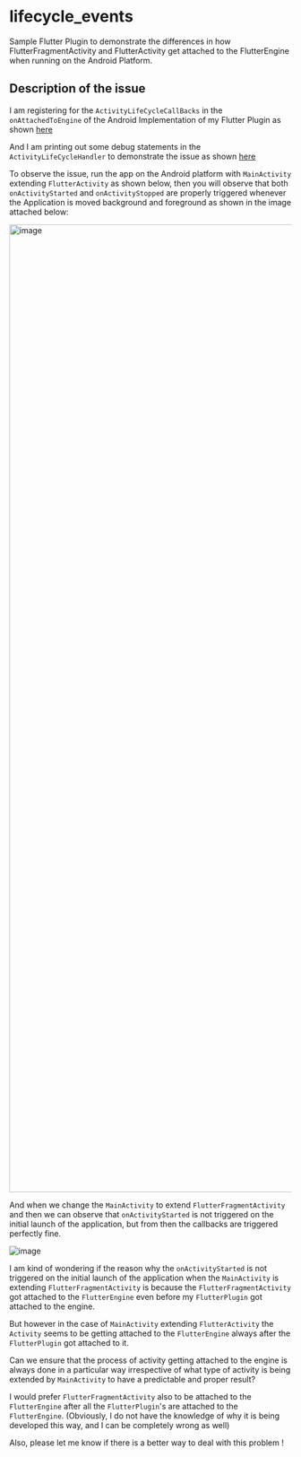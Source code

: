 # lifecycle_events

Sample Flutter Plugin to demonstrate the differences in how FlutterFragmentActivity and FlutterActivity get attached to the FlutterEngine when running on the Android Platform.

## Description of the issue

I am registering for the `ActivityLifeCycleCallBacks` in the `onAttachedToEngine` of the Android Implementation of my Flutter Plugin as shown [here](https://github.com/desusai7/lifecycle_events/blob/0f00e0b891056cf5e004509065c146ef6de59d34/android/src/main/java/com/example/lifecycle_events/LifecycleEventsPlugin.java#L25)

And I am printing out some debug statements in the `ActivityLifeCycleHandler` to demonstrate the issue as shown [here](https://github.com/desusai7/lifecycle_events/blob/main/android/src/main/java/com/example/lifecycle_events/ActivityLifeCycleHandler.java)

To observe the issue, run the app on the Android platform with `MainActivity` extending `FlutterActivity` as shown below, then you will observe that both `onActivityStarted` and `onActivityStopped` are properly triggered whenever the Application is moved background and foreground as shown in the image attached below: 

<img width="1726" alt="image" src="https://github.com/desusai7/lifecycle_events/assets/48179357/beceb611-17c6-4d56-b189-fc53daea616d">

And when we change the `MainActivity` to extend `FlutterFragmentActivity` and then we can observe that `onActivityStarted` is not triggered on the initial launch of the application, but from then the callbacks are triggered perfectly fine. 

![image](https://github.com/desusai7/lifecycle_events/assets/48179357/2722364f-ffe4-404c-b665-f9075d5a462e)

I am kind of wondering if the reason why the `onActivityStarted` is not triggered on the initial launch of the application when the `MainActivity` is extending `FlutterFragmentActivity` is because the `FlutterFragmentActivity` got attached to the `FlutterEngine` even before my `FlutterPlugin` got attached to the engine. 

But however in the case of `MainActivity` extending `FlutterActivity` the `Activity` seems to be getting attached to the `FlutterEngine` always after the `FlutterPlugin` got attached to it. 

Can we ensure that the process of activity getting attached to the engine is always done in a particular way irrespective of what type of activity is being extended by `MainActivity` to have a predictable and proper result? 

I would prefer `FlutterFragmentActivity` also to be attached to the `FlutterEngine` after all the `FlutterPlugin`'s are attached to the `FlutterEngine`. (Obviously, I do not have the knowledge of why it is being developed this way, and I can be completely wrong as well)

Also, please let me know if there is a better way to deal with this problem !
